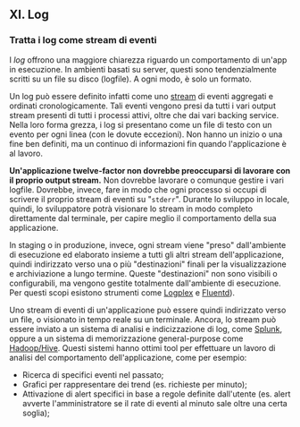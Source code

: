 ## XI. Log
### Tratta i log come stream di eventi

I *log* offrono una maggiore chiarezza riguardo un comportamento di un'app in esecuzione. In ambienti basati su server, questi sono tendenzialmente scritti su un file su disco (logfile). A ogni modo, è solo un formato.

Un log può essere definito infatti come uno [stream](https://adam.herokuapp.com/past/2011/4/1/logs_are_streams_not_files/) di eventi aggregati e ordinati cronologicamente. Tali eventi vengono presi da tutti i vari output stream presenti di tutti i processi attivi, oltre che dai vari backing service. Nella loro forma grezza, i log si presentano come un file di testo con un evento per ogni linea (con le dovute eccezioni). Non hanno un inizio o una fine ben definiti, ma un continuo di informazioni fin quando l'applicazione è al lavoro.

**Un'applicazione twelve-factor non dovrebbe preoccuparsi di lavorare con il proprio output stream.** Non dovrebbe lavorare o comunque gestire i vari logfile. Dovrebbe, invece, fare in modo che ogni processo si occupi di scrivere il proprio stream di eventi su "`stderr`". Durante lo sviluppo in locale, quindi, lo sviluppatore potrà visionare lo stream in modo completo direttamente dal terminale, per capire meglio il comportamento della sua applicazione.

In staging o in produzione, invece, ogni stream viene "preso" dall'ambiente di esecuzione ed elaborato insieme a tutti gli altri stream dell'applicazione, quindi indirizzato verso una o più "destinazioni" finali per la visualizzazione e archiviazione a lungo termine. Queste "destinazioni" non sono visibili o configurabili, ma vengono gestite totalmente dall'ambiente di esecuzione. Per questi scopi esistono strumenti come [Logplex](https://github.com/heroku/logplex) e [Fluentd](https://github.com/fluent/fluentd)).

Uno stream di eventi di un'applicazione può essere quindi indirizzato verso un file, o visionato in tempo reale su un terminale. Ancora, lo stream può essere inviato a un sistema di analisi e indicizzazione di log, come [Splunk](http://www.splunk.com/), oppure a un sistema di memorizzazione general-purpose come [Hadoop/Hive](http://hive.apache.org/). Questi sistemi hanno ottimi tool per effettuare un lavoro di analisi del comportamento dell'applicazione, come per esempio:

* Ricerca di specifici eventi nel passato;
* Grafici per rappresentare dei trend (es. richieste per minuto);
* Attivazione di alert specifici in base a regole definite dall'utente (es. alert avverte l'amministratore se il rate di eventi al minuto sale oltre una certa soglia);
